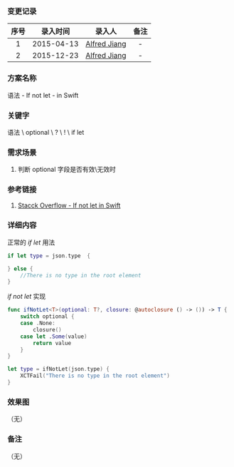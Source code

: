 ### 变更记录

| 序号 | 录入时间 | 录入人 | 备注 |
|:--------:|:--------:|:--------:|:--------:|
| 1 | 2015-04-13 | [Alfred Jiang](https://github.com/viktyz) | - |
| 2 | 2015-12-23 | [Alfred Jiang](https://github.com/viktyz) | - |

### 方案名称

语法 - If not let - in Swift

### 关键字

语法 \ optional \ ? \ ! \ if let

### 需求场景

1. 判断 optional 字段是否有效\无效时

### 参考链接

1. [Stacck Overflow - If not let in Swift](http://stackoverflow.com/questions/27412735/if-not-let-in-swift)

### 详细内容

正常的 *if let* 用法
```swift
if let type = json.type  {

} else {
    //There is no type in the root element
}
```

*if not let* 实现
```swift
func ifNotLet<T>(optional: T?, closure: @autoclosure () -> ()) -> T {
    switch optional {
    case .None:
        closure()
    case let .Some(value)
        return value
    }
}

let type = ifNotLet(json.type) {
    XCTFail("There is no type in the root element")
}
```

### 效果图
（无）

### 备注
（无）